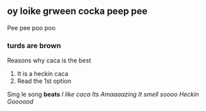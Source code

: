 ## oy loike grween cocka peep pee

Pee pee poo poo

### turds are brown

Reasons why caca is the best
1. It is a heckin caca
2. Read the 1st option

Sing  le song
**beats**
_I like caca_
_Its Amaaaazing_
_It smell soooo_
_Heckin Goooood_
